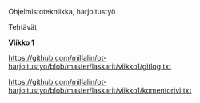 Ohjelmistotekniikka, harjoitustyö

Tehtävät

**Viikko 1**


https://github.com/millalin/ot-harjoitustyo/blob/master/laskarit/viikko1/gitlog.txt

https://github.com/millalin/ot-harjoitustyo/blob/master/laskarit/viikko1/komentorivi.txt



